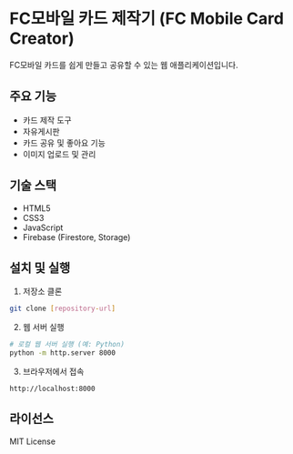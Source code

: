 # FC모바일 카드 제작기 (FC Mobile Card Creator)

FC모바일 카드를 쉽게 만들고 공유할 수 있는 웹 애플리케이션입니다.

## 주요 기능

- 카드 제작 도구
- 자유게시판
- 카드 공유 및 좋아요 기능
- 이미지 업로드 및 관리

## 기술 스택

- HTML5
- CSS3
- JavaScript
- Firebase (Firestore, Storage)

## 설치 및 실행

1. 저장소 클론
```bash
git clone [repository-url]
```

2. 웹 서버 실행
```bash
# 로컬 웹 서버 실행 (예: Python)
python -m http.server 8000
```

3. 브라우저에서 접속
```
http://localhost:8000
```

## 라이선스

MIT License 